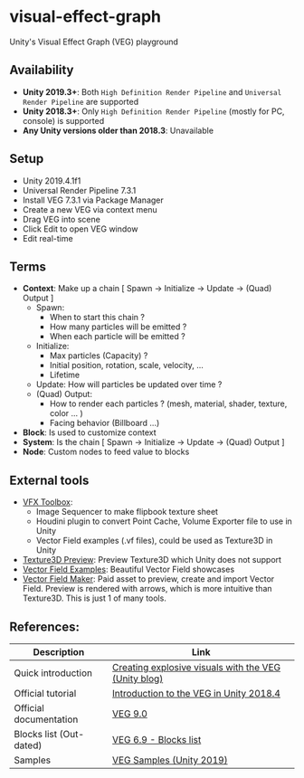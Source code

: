 # visual-effect-graph
Unity's Visual Effect Graph (VEG) playground

## Availability
- **Unity 2019.3+**: Both `High Definition Render Pipeline` and `Universal Render Pipeline` are supported
- **Unity 2018.3+**: Only `High Definition Render Pipeline` (mostly for PC, console) is supported
- **Any Unity versions older than 2018.3**: Unavailable


## Setup
- Unity 2019.4.1f1
- Universal Render Pipeline 7.3.1
- Install VEG 7.3.1 via Package Manager
- Create a new VEG via context menu
- Drag VEG into scene
- Click Edit to open VEG window
- Edit real-time


## Terms
- **Context**: Make up a chain [ Spawn -> Initialize -> Update -> (Quad) Output ]
  - Spawn:
     - When to start this chain ?
     - How many particles will be emitted ?
     - When each particle will be emitted ?
  - Initialize:
     - Max particles (Capacity) ?
     - Initial position, rotation, scale, velocity, ...
     - Lifetime
  - Update: How will particles be updated over time ?
  - (Quad) Output:
     - How to render each particles ? (mesh, material, shader, texture, color ... )
     - Facing behavior (Billboard ...)
- **Block**: Is used to customize context
- **System**: Is the chain [ Spawn -> Initialize -> Update -> (Quad) Output ]
- **Node**: Custom nodes to feed value to blocks


## External tools
- [VFX Toolbox](https://github.com/Unity-Technologies/VFXToolbox):
	- Image Sequencer to make flipbook texture sheet
	- Houdini plugin to convert Point Cache, Volume Exporter file to use in Unity
	- Vector Field examples (.vf files), could be used as Texture3D in Unity
- [Texture3D Preview](https://github.com/raphael-ernaelsten/Texture3DPreview-for-Unity): Preview Texture3D which Unity does not support
- [Vector Field Examples](https://github.com/keijiro/VectorFieldExamples): Beautiful Vector Field showcases
- [Vector Field Maker](https://www.youtube.com/watch?v=Mh-zh_Hj0V4): Paid asset to preview, create and import Vector Field. Preview is rendered with arrows, which is more intuitive than Texture3D. This is just 1 of many tools.


## References:
| Description | Link |
|-------------|------|
| Quick introduction | [Creating explosive visuals with the VEG (Unity blog)](https://blogs.unity3d.com/2018/11/27/creating-explosive-visuals-with-the-visual-effect-graph/) |
| Official tutorial | [Introduction to the VEG in Unity 2018.4](https://learn.unity.com/tutorial/introduction-to-the-vfx-graph-unity-2018-4-lts#5df0d66dedbc2a04b7d73317) |
| Official documentation | [VEG 9.0](https://docs.unity3d.com/Packages/com.unity.visualeffectgraph@9.0/manual/index.html) |
| Blocks list (Out-dated) | [VEG 6.9 - Blocks list](https://docs.unity3d.com/Packages/com.unity.visualeffectgraph@6.9/manual/Blocks.html?_ga=2.183227494.1993550350.1592187419-1989489682.1583140292) |
| Samples | [VEG Samples (Unity 2019)](https://blogs.unity3d.com/2019/03/06/visual-effect-graph-samples/) |


